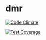 # dmr

[![Code Climate](https://codeclimate.com/repos/559ab088e30ba02cf800eb1f/badges/7d232ab6a8b731c5c16a/gpa.svg)](https://codeclimate.com/repos/559ab088e30ba02cf800eb1f/feed)

[![Test Coverage](https://codeclimate.com/repos/559ab088e30ba02cf800eb1f/badges/7d232ab6a8b731c5c16a/coverage.svg)](https://codeclimate.com/repos/559ab088e30ba02cf800eb1f/coverage)
